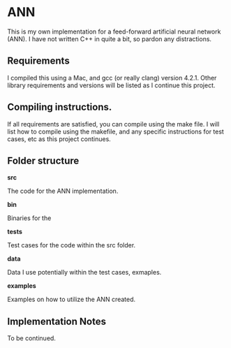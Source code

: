 # ANN
This is my own implementation for a feed-forward artificial neural network (ANN).  I have not written C++ in quite a bit, so pardon any distractions.


## Requirements

I compiled this using a Mac, and gcc (or really clang) version 4.2.1.  Other library requirements and versions will be listed as I continue this project.

## Compiling instructions.

If all requirements are satisfied, you can compile using the make file.  I will list how to compile using the makefile, and any specific instructions for test cases, etc as this project continues.

## Folder structure

**src**

The code for the ANN implementation.

**bin**

Binaries for the 

**tests**

Test cases for the code within the src folder.

**data**

Data I use potentially within the test cases, exmaples.

**examples**

Examples on how to utilize the ANN created.

## Implementation Notes

To be continued.
